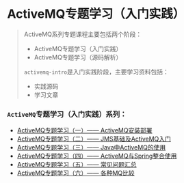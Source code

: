 # ActiveMQ专题学习（入门实践）

>ActiveMQ系列专题课程主要包括两个阶段：
>
>- ActiveMQ专题学习（入门实践）
>- ActiveMQ专题学习（源码解析）
>
>`activemq-intro`是入门实践阶段，主要学习资料包括：
>
>- 实践源码
>- 学习文章



### `ActiveMQ`专题学习（入门实践）系列：

* [ActiveMQ专题学习（一）—— ActiveMQ安装部署](https://github.com/Free-Academy/activemq-intro/blob/master/chapter-articles/ActiveMQ%E4%B8%93%E9%A2%98%E5%AD%A6%E4%B9%A0%EF%BC%88%E4%B8%80%EF%BC%89%E2%80%94%E2%80%94ActiveMQ%E5%AE%89%E8%A3%85%E9%83%A8%E7%BD%B2.md)
* [ActiveMQ专题学习（二）—— JMS基础及ActiveMQ入门](https://github.com/Free-Academy/activemq-intro/blob/master/chapter-articles/ActiveMQ%E4%B8%93%E9%A2%98%E5%AD%A6%E4%B9%A0%EF%BC%88%E4%BA%8C%EF%BC%89%E2%80%94%E2%80%94JMS%E5%9F%BA%E7%A1%80%E5%8F%8AActiveMQ%E5%85%A5%E9%97%A8.md)
* [ActiveMQ专题学习（三）—— Java中ActiveMQ的使用](https://github.com/Free-Academy/activemq-intro/blob/master/chapter-articles/ActiveMQ%E4%B8%93%E9%A2%98%E5%AD%A6%E4%B9%A0%EF%BC%88%E4%B8%89%EF%BC%89%E2%80%94%E2%80%94Java%E4%B8%ADActiveMQ%E7%9A%84%E4%BD%BF%E7%94%A8.md)
* [ActiveMQ专题学习（四）—— ActiveMQ与Spring整合使用](https://github.com/Free-Academy/activemq-intro/blob/master/chapter-articles/ActiveMQ%E4%B8%93%E9%A2%98%E5%AD%A6%E4%B9%A0%EF%BC%88%E5%9B%9B%EF%BC%89%E2%80%94%E2%80%94ActiveMQ%E4%B8%8ESpring%E6%95%B4%E5%90%88%E4%BD%BF%E7%94%A8.md)
* [ActiveMQ专题学习（五）—— 常见问题汇总](https://github.com/Free-Academy/activemq-intro/blob/master/chapter-articles/ActiveMQ%E4%B8%93%E9%A2%98%E5%AD%A6%E4%B9%A0%EF%BC%88%E4%BA%94%EF%BC%89%E2%80%94%E2%80%94%E5%B8%B8%E8%A7%81%E9%97%AE%E9%A2%98%E6%B1%87%E6%80%BB.md)
* [ActiveMQ专题学习（六）—— 各种MQ比较](https://github.com/Free-Academy/activemq-intro/blob/master/chapter-articles/ActiveMQ%E4%B8%93%E9%A2%98%E5%AD%A6%E4%B9%A0%EF%BC%88%E5%85%AD%EF%BC%89%E2%80%94%E2%80%94%E5%90%84%E7%A7%8DMQ%E6%AF%94%E8%BE%83.md)



